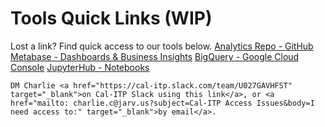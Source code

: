# Tools Quick Links (WIP)
Lost a link? Find quick access to our tools below.
[Analytics Repo - GitHub](https://github.com/cal-itp/data-analyses)
[Metabase - Dashboards & Business Insights](https://dashboards.calitp.org/)
[BigQuery - Google Cloud Console](https://console.cloud.google.com/bigquery/)
[JupyterHub - Notebooks](https://hubtest.k8s.calitp.jarv.us/)
```{admonition} Still need access to a tool on this page?
DM Charlie <a href="https://cal-itp.slack.com/team/U027GAVHFST" target="_blank">on Cal-ITP Slack using this link</a>, or <a href="mailto: charlie.c@jarv.us?subject=Cal-ITP Access Issues&body=I need access to:" target="_blank">by email</a>.
```
